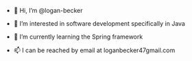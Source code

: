 - 👋 Hi, I’m @logan-becker

- 👀 I’m interested in software development specifically in Java

- 🌱 I’m currently learning the Spring framework 

- 📫 I can be reached by email at loganbecker47gmail.com

<!---
logan-becker/logan-becker is a ✨ special ✨ repository because its `README.md` (this file) appears on your GitHub profile.
You can click the Preview link to take a look at your changes.
--->
